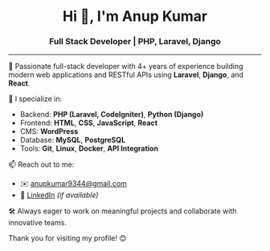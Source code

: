 <h1 align="center">Hi 👋, I'm Anup Kumar</h1>
<h3 align="center">Full Stack Developer | PHP, Laravel, Django</h3>

---

🌟 Passionate full-stack developer with 4+ years of experience building modern web applications and RESTful APIs using **Laravel**, **Django**, and **React**.

🔧 I specialize in:
- Backend: **PHP (Laravel, CodeIgniter)**, **Python (Django)**
- Frontend: **HTML**, **CSS**, **JavaScript**, **React**
- CMS: **WordPress**
- Database: **MySQL**, **PostgreSQL**
- Tools: **Git**, **Linux**, **Docker**, **API Integration**

📫 Reach out to me:
- ✉️ anupkumar9344@gmail.com
- 💼 [LinkedIn](https://www.linkedin.com/in/anupkumar9344/) *(if available)*

🛠️ Always eager to work on meaningful projects and collaborate with innovative teams.


Thank you for visiting my profile! 😊
